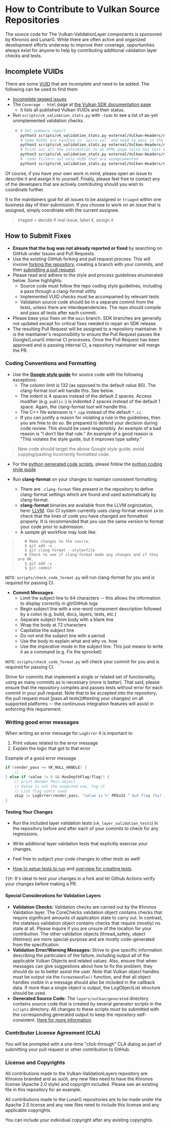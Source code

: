 # How to Contribute to Vulkan Source Repositories

The source code for The Vulkan-ValidationLayer components is sponsored by Khronos and LunarG.
While there are often active and organized development efforts underway to improve their coverage,
opportunities always exist for anyone to help by contributing additional validation layer checks
and tests.

## Incomplete VUIDs

There are some [VUID](https://github.com/KhronosGroup/Vulkan-Guide/blob/main/chapters/validation_overview.adoc#valid-usage-id-vuid) that are incomplete and need to be added. The following can be used to find them
* [Incomplete tagged issues](https://github.com/KhronosGroup/Vulkan-ValidationLayers/issues?q=is%3Aopen+is%3Aissue+label%3AIncomplete)
* The `Coverage - html` page at [the Vulkan SDK documentation page](https://vulkan.lunarg.com/doc/sdk/latest/windows/validation_error_database.html)
  * it lists all published Vulkan VUIDs and their status.
* Run `scripts/vk_validation_stats.py` with `-todo` to see a list of as-yet unimplemented validation checks.
  * ```bash
    # Get summary report
    python3 scripts/vk_validation_stats.py external/Vulkan-Headers/registry/validusage.json -summary
    # Some VUIDs are handled in `spirv-val` and need to pass in the repo to check against
    python3 scripts/vk_validation_stats.py external/Vulkan-Headers/registry/validusage.json -spirvtools ~/path/to/SPIRV-Tools/ -summary
    # Print out all the information to an HTML page (also has text and csv support)
    python3 scripts/vk_validation_stats.py external/Vulkan-Headers/registry/validusage.json -spirvtools ~/path/to/SPIRV-Tools/ -html vuid.html
    # -todo filters out only VUID that are unimplemented
    python3 scripts/vk_validation_stats.py external/Vulkan-Headers/registry/validusage.json -spirvtools ~/path/to/SPIRV-Tools/ -todo -html todo.html
    ```

Of course, if you have your own work in mind, please open an issue to describe it and assign it to yourself.
Finally, please feel free to contact any of the developers that are actively contributing should you
wish to coordinate further.

It is the maintainers goal for all issues to be assigned or `triaged` within one business day of their submission.
If you choose to work on an issue that is assigned, simply coordinate with the current assignee.

> triaged = decide if real issue, label it, assign it

## **How to Submit Fixes**

* **Ensure that the bug was not already reported or fixed** by searching on GitHub under Issues
  and Pull Requests.
* Use the existing GitHub forking and pull request process.
  This will involve [forking the repository](https://help.github.com/articles/fork-a-repo/),
  creating a branch with your commits, and then [submitting a pull request](https://help.github.com/articles/using-pull-requests/).
* Please read and adhere to the style and process guidelines enumerated below. Some highlights:
  - Source code must follow the repo coding style guidelines, including a pass through a clang-format utility
  - Implemented VUID checks must be accompanied by relevant tests
  - Validation source code should be in a separate commit from the tests, unless there are interdependencies. The repo should compile and
    pass all tests after each commit.
* Please base your fixes on the `main` branch. SDK branches are generally not updated except for critical fixes needed to repair an SDK release.
* The resulting Pull Request will be assigned to a repository maintainer. It is the maintainer's responsibility to ensure the Pull Request
  passes the Google/LunarG internal CI processes. Once the Pull Request has been approved and is passing internal CI, a repository maintainer
  will merge the PR.

### **Coding Conventions and Formatting**

* Use the **[Google style guide](https://google.github.io/styleguide/cppguide.html)** for source code with the following exceptions:
    * The column limit is 132 (as opposed to the default value 80). The clang-format tool will handle this. See below.
    * The indent is 4 spaces instead of the default 2 spaces. Access modifier (e.g. `public:`) is indented 2 spaces instead of the
      default 1 space. Again, the clang-format tool will handle this.
    * The C++ file extension is `*.cpp` instead of the default `*.cc`.
    * If you can justify a reason for violating a rule in the guidelines, then you are free to do so. Be prepared to defend your
decision during code review. This should be used responsibly. An example of a bad reason is "I don't like that rule." An example of
a good reason is "This violates the style guide, but it improves type safety."

> New code should target the above Google style guide, avoid copying/pasting incorrectly formatted code.

* For the [python generated code scripts](docs/generated_code.md), please follow the [python coding style guide](docs/python_scripts_code_style.md)

* Run **clang-format** on your changes to maintain consistent formatting
    * There are `.clang-format` files present in the repository to define clang-format settings
      which are found and used automatically by clang-format.
	* **clang-format** binaries are available from the LLVM orginization, here: [LLVM](https://clang.llvm.org/). Our CI system
	  currently uses clang-format version `14` to check that the lines of code you have changed are formatted properly. It is
	  recommended that you use the same version to format your code prior to submission.
    * A sample git workflow may look like:

>        # Make changes to the source.
>        $ git add -u .
>        $ git clang-format --style=file
>        # Check to see if clang-format made any changes and if they are OK.
>        $ git add -u .
>        $ git commit

`NOTE`: `scripts/check_code_format.py` will run clang-format for you and is required for passing CI.

* **Commit Messages**
    * Limit the subject line to 64 characters -- this allows the information to display correctly in git/GitHub logs
    * Begin subject line with a one-word component description followed by a colon (e.g. build, docs, layers, tests, etc.)
    * Separate subject from body with a blank line
    * Wrap the body at 72 characters
    * Capitalize the subject line
    * Do not end the subject line with a period
    * Use the body to explain what and why vs. how
    * Use the imperative mode in the subject line. This just means to write it as a command (e.g. Fix the sprocket)

`NOTE`: `scripts/check_code_format.py` will check your commit for you and is required for passing CI.

Strive for commits that implement a single or related set of functionality, using as many commits as is necessary (more is better).
That said, please ensure that the repository compiles and passes tests without error for each commit in your pull request.  Note
that to be accepted into the repository, the pull request must [pass all tests](#testing your changes) on all supported platforms
-- the continuous integration features will assist in enforcing this requirement.

### **Writing good error messages**

When writing an error message for `LogError` it is important to

1. Print values related to the error message
2. Explain the logic that got to that error

Example of a good error message

```cpp
if (render_pass == VK_NULL_HANDLE) {
    // ...
} else if (value != 0 && HasDepthFlag(flag)) {
    // print Render Pass object
    // Value is not the expected one, log it
    // List flag users used
    skip |= LogError(render_pass, "value is %" PRIu32 " but flag (%s) is missing VK_FLAG_DEPTH.", value, string_VkFlag(flag));
}
```

#### **Testing Your Changes**

* Run the included layer validation tests (`vk_layer_validation_tests`) in the repository before and after each of your commits to check for any regressions.

* Write additional layer validation tests that explicitly exercise your changes.

* Feel free to subject your code changes to other tests as well!

* [How to setup tests to run](./tests) and [overview for creating tests](docs/creating_tests.md).

`TIP`: It's ideal to test your changes in a fork and let Github Actions verify your changes before making a PR.

#### **Special Considerations for Validation Layers**
* **Validation Checks:**  Validation checks are carried out by the Khronos Validation layer. The CoreChecks validation object
contains checks that require significant amounts of application state to carry out. In contrast, the stateless validation object contains
checks that require (mostly) no state at all. Please inquire if you are unsure of the location for your contribution. The other
validation objects (thread_safety, object lifetimes) are more special-purpose and are mostly code-generated from the specification.
* **Validation Error/Warning Messages:**  Strive to give specific information describing the particulars of the failure, including
output all of the applicable Vulkan Objects and related values. Also, ensure that when messages can give suggestions about _how_ to
fix the problem, they should do so to better assist the user. Note that Vulkan object handles must be output via the `FormatHandle()`
function, and that all object handles visible in a message should also be included in the callback data.  If more than a single object is
output, the LogObjectList structure should be used.
* **Generated Source Code:** The `layers/vulkan/generated` directory contains source code that is created by several
generator scripts in the `scripts` directory. All changes to these scripts _must_ be submitted with the
corresponding generated output to keep the repository self-consistent. [Here for more information](docs/generated_code.md).

### **Contributor License Agreement (CLA)**

You will be prompted with a one-time "click-through" CLA dialog as part of submitting your pull request
or other contribution to GitHub.

### **License and Copyrights**

All contributions made to the Vulkan-ValidationLayers repository are Khronos branded and as such,
any new files need to have the Khronos license (Apache 2.0 style) and copyright included.
Please see an existing file in this repository for an example.

All contributions made to the LunarG repositories are to be made under the Apache 2.0 license
and any new files need to include this license and any applicable copyrights.

You can include your individual copyright after any existing copyrights.

